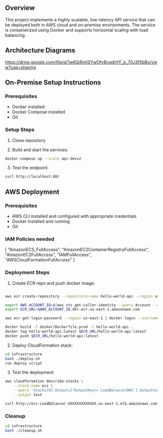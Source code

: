 ## Overview
This project implements a highly scalable, low-latency API service that can be deployed both in AWS cloud and on-premise environments. The service is containerized using Docker and supports horizontal scaling with load balancing.

## Architecture Diagrams
https://drive.google.com/file/d/1w6QiRmISYwOfvBvqdnYF_k_70J3f5bBx/view?usp=sharing


## On-Premise Setup Instructions

### Prerequisites
- Docker installed
- Docker Compose installed
- Git

### Setup Steps

1. Clone repository

2. Build and start the services:
```bash
docker-compose up --scale api-dev=2
```

3. Test the endpoint:
```bash
curl http://localhost:80/
```

## AWS Deployment

### Prerequisites
- AWS CLI installed and configured with appropriate credentials
- Docker installed and running
- Git

### IAM Policies needed
[
    "AmazonECS_FullAccess",
    "AmazonEC2ContainerRegistryFullAccess",
    "AmazonEC2FullAccess",
    "IAMFullAccess",
    "AWSCloudFormationFullAccess"
]

### Deployment Steps

1. Create ECR repo and push docker image:
```bash

aws ecr create-repository --repository-name hello-world-api --region us-east-1

export AWS_ACCOUNT_ID=$(aws sts get-caller-identity --query Account --output text)
export ECR_URL=$AWS_ACCOUNT_ID.dkr.ecr.us-east-1.amazonaws.com

aws ecr get-login-password --region us-east-1 | docker login --username AWS --password-stdin $ECR_URL

docker build -f docker/Dockerfile.prod -t hello-world-api .
docker tag hello-world-api:latest $ECR_URL/hello-world-api:latest
docker push $ECR_URL/hello-world-api:latest
```

2. Deploy CloudFormation stack:
```bash
cd infrastructure
bash ./deploy.sh
run deploy script
```

3. Test the deployment:
```bash
aws cloudformation describe-stacks \
    --stack-name ecs \
    --query 'Stacks[0].Outputs[?OutputKey==`LoadBalancerDNS`].OutputValue' \
    --output text

curl http://ecs-LoadBalancer-XXXXXXXXXXXXX.us-east-1.elb.amazonaws.com
```

### Cleanup
```bash
cd infrastructure
bash ./cleanup.sh
```
